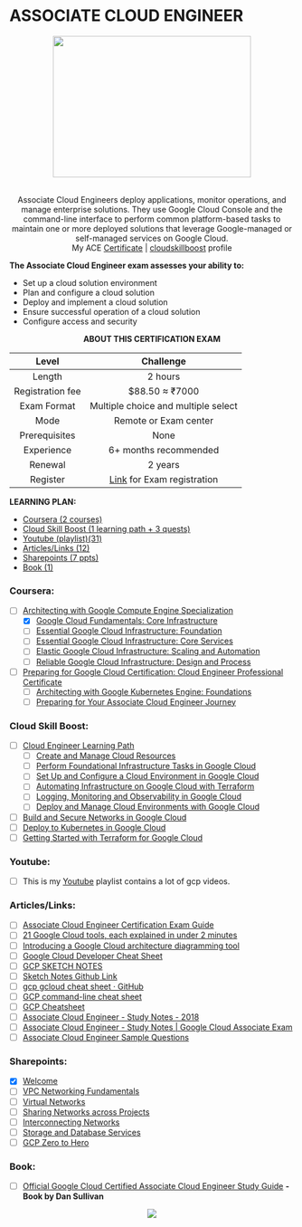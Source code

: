 # ASSOCIATE CLOUD ENGINEER

<div align="center">
<a href="https://cloud.google.com/certification/cloud-engineer">
  <img src="https://user-images.githubusercontent.com/59575502/188862824-ad02f701-d305-4011-a2a3-9f6163535371.png" height="250px" width="350px align="center">
</a>
</div>

<br /> 
<p align="center">
Associate Cloud Engineers deploy applications, monitor operations, and manage enterprise solutions. They use Google Cloud Console and the command-line interface to perform common platform-based tasks to maintain one or more deployed solutions that leverage Google-managed or self-managed services on Google Cloud.
<br />  
My ACE <a href = "https://user-images.githubusercontent.com/59575502/188865241-4c93948c-6436-4c1a-84fa-1bf0792bef82.gif">Certificate</a> | <a href = "https://www.cloudskillsboost.google/public_profiles/096e04ea-cbfa-4dc2-8da6-ac9b2ded8ee2">cloudskillboost</a> profile
</p>

**The Associate Cloud Engineer exam assesses your ability to:**

- Set up a cloud solution environment
- Plan and configure a cloud solution
- Deploy and implement a cloud solution
- Ensure successful operation of a cloud solution
- Configure access and security

<div align="center">

**ABOUT THIS CERTIFICATION EXAM**

| Level | Challenge |
| :---: | :---: |
|Length|			2 hours|
|Registration fee     	|	$88.50 ≈ ₹7000|
|Exam Format		| 	Multiple choice and multiple select|
|Mode			| 	Remote or Exam center|
|Prerequisites		| 	None|
|Experience		| 	6+ months recommended|
|Renewal		|	2 years|
|Register		|	[Link](https://www.webassessor.com/googlecloud/) for Exam registration|

</div>

**LEARNING PLAN:**

- [Coursera (2 courses)](#Coursera)
- [Cloud Skill Boost (1 learning path + 3 quests)](#CloudSkillBoost)
- [Youtube (playlist)(31)](#Youtube)
- [Articles/Links (12)](#Articles/Links)
- [Sharepoints (7 ppts)](#Sharepoints)
- [Book (1)](#Book)

<a name="Coursera"></a>
### **Coursera:**
* [ ] [Architecting with Google Compute Engine Specialization](https://www.coursera.org/specializations/gcp-architecture)
  * [x] [Google Cloud Fundamentals: Core Infrastructure](https://www.coursera.org/learn/gcp-fundamentals?specialization=gcp-architecture)
  * [ ] [Essential Google Cloud Infrastructure: Foundation](https://www.coursera.org/learn/gcp-infrastructure-foundation?specialization=gcp-architecture)
  * [ ] [Essential Google Cloud Infrastructure: Core Services](https://www.coursera.org/learn/gcp-infrastructure-core-services?specialization=gcp-architecture)
  * [ ] [Elastic Google Cloud Infrastructure: Scaling and Automation](https://www.coursera.org/learn/gcp-infrastructure-scaling-automation?specialization=gcp-architecture)
  * [ ] [Reliable Google Cloud Infrastructure: Design and Process](https://www.coursera.org/learn/cloud-infrastructure-design-process?specialization=gcp-architecture)
* [ ] [Preparing for Google Cloud Certification: Cloud Engineer Professional Certificate](https://www.coursera.org/professional-certificates/cloud-engineering-gcp)
  * [ ] [Architecting with Google Kubernetes Engine: Foundations](https://www.coursera.org/learn/foundations-google-kubernetes-engine-gke?specialization=cloud-engineering-gcp)
  * [ ] [Preparing for Your Associate Cloud Engineer Journey](https://www.coursera.org/learn/preparing-cloud-associate-cloud-engineer-exam?specialization=cloud-engineering-gcp)
                  
<a name="CloudSkillBoost"></a>
### **Cloud Skill Boost:**
* [ ] [Cloud Engineer Learning Path](https://www.cloudskillsboost.google/paths/11)
  * [ ] [Create and Manage Cloud Resources](https://www.cloudskillsboost.google/quests/120)
  * [ ] [Perform Foundational Infrastructure Tasks in Google Cloud](https://www.cloudskillsboost.google/quests/118)
  * [ ] [Set Up and Configure a Cloud Environment in Google Cloud](https://www.cloudskillsboost.google/quests/119)
  * [ ] [Automating Infrastructure on Google Cloud with Terraform](https://www.cloudskillsboost.google/quests/159)
  * [ ] [Logging, Monitoring and Observability in Google Cloud](https://www.cloudskillsboost.google/course_templates/99)
  * [ ] [Deploy and Manage Cloud Environments with Google Cloud](https://www.cloudskillsboost.google/quests/121)
* [ ] [Build and Secure Networks in Google Cloud](https://www.cloudskillsboost.google/quests/128)
* [ ] [Deploy to Kubernetes in Google Cloud](https://www.cloudskillsboost.google/quests/116)
* [ ] [Getting Started with Terraform for Google Cloud](https://www.cloudskillsboost.google/course_templates/443)
                         
<a name="Youtube"></a>
### **Youtube:**
* [ ] This is my [Youtube](https://www.youtube.com/playlist?list=PLzG1TFYtKG9cRgMw_88Nuy28c7Pe1JOH6) playlist contains a lot of gcp videos.                 

<a name="Articles/Links"></a>
### **Articles/Links:**
* [ ] [Associate Cloud Engineer Certification Exam Guide](https://github.com/thesaravanakumar/Google-Cloud-Associate-Cloud-Engineer/blob/main/Exam%20Guide/Exam%20Guide%20(content).md)
* [ ] [21 Google Cloud tools, each explained in under 2 minutes](https://cloud.google.com/blog/topics/inside-google-cloud/21-google-cloud-tools-each-explained-under-2-minutes)
* [ ] [Introducing a Google Cloud architecture diagramming tool](https://cloud.google.com/blog/topics/developers-practitioners/introducing-google-cloud-architecture-diagramming-tool)
* [ ] [Google Cloud Developer Cheat Sheet](https://googlecloudcheatsheet.withgoogle.com/)
* [ ] [GCP SKETCH NOTES](https://thecloudgirl.dev/sketchnote.html)
* [ ] [Sketch Notes Github Link](https://github.com/priyankavergadia/GCPSketchnote)
* [ ] [gcp gcloud cheat sheet · GitHub](https://gist.github.com/pydevops/cffbd3c694d599c6ca18342d3625af97)
* [ ] [GCP command-line cheat sheet](https://itnext.io/gcp-command-line-cheatsheet-5e4434ca2c84#d8b9)
* [ ] [GCP Cheatsheet](https://cheatsheet.dennyzhang.com/cheatsheet-gcp-a4)
* [ ] [Associate Cloud Engineer - Study Notes - 2018](https://docs.google.com/document/d/1u6pXBiGMYj7ZLBN21x6jap11rG6gWk7n210hNnUzrkI/edit#heading=h.kdrg27iwji0o)
* [ ] [Associate Cloud Engineer - Study Notes | Google Cloud Associate Exam](https://www.cloudadvocate.net/p/associate-cloud-engineer-study-notes.html)
* [ ] [Associate Cloud Engineer Sample Questions](https://docs.google.com/forms/d/e/1FAIpQLSfexWKtXT2OSFJ-obA4iT3GmzgiOCGvjrT9OfxilWC1yPtmfQ/viewform)

<a name="Sharepoints"></a>
### **Sharepoints:**
* [x] [Welcome](https://github.com/thesaravanakumar/Google-Cloud-Associate-Cloud-Engineer/blob/main/Sharepoints/0-Welcome.pdf)
* [ ] [VPC Networking Fundamentals](https://github.com/thesaravanakumar/Google-Cloud-Associate-Cloud-Engineer/blob/main/Sharepoints/1-VPC%20Networking%20Fundamentals.pdf)
* [ ] [Virtual Networks](https://github.com/thesaravanakumar/Google-Cloud-Associate-Cloud-Engineer/blob/main/Sharepoints/2-Virtual%20Networks.pdf)
* [ ] [Sharing Networks across Projects](https://github.com/thesaravanakumar/Google-Cloud-Associate-Cloud-Engineer/blob/main/Sharepoints/3-Sharing%20Networks%20across%20Projects.pdf)
* [ ] [Interconnecting Networks](https://github.com/thesaravanakumar/Google-Cloud-Associate-Cloud-Engineer/blob/main/Sharepoints/4-Interconnecting%20Networks.pdf)
* [ ] [Storage and Database Services](https://github.com/thesaravanakumar/Google-Cloud-Associate-Cloud-Engineer/blob/main/Sharepoints/5-Storage%20and%20Database%20Services.pdf)
* [ ] [GCP Zero to Hero](https://github.com/thesaravanakumar/Google-Cloud-Associate-Cloud-Engineer/blob/main/Sharepoints/GCP%20Zero%20to%20Hero.pdf)

<a name="Book"></a>
### **Book:**
* [ ] [Official Google Cloud Certified Associate Cloud Engineer Study Guide](https://www.amazon.in/Official-Google-Certified-Associate-Engineer/dp/1119564417) **- Book by Dan Sullivan**

<div align="center">
<a href="https://cloud.google.com/training/cloud-infrastructure/#cloud-engineer-learning-path">
  <img src="https://user-images.githubusercontent.com/59575502/188867248-b4ebef03-049d-4e0e-8641-d389a1b7c479.png"  align="center">
</a>
</div>
